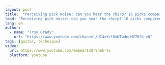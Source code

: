 ```yaml
---
layout: post
title:  "Perceiving pick noise: can you hear the chirp? 16 picks compared!"
lead: "Perceiving pick noise: can you hear the chirp? 16 picks compared!"
lang: en
author:
  - name: "Troy Grady"
    url: "https://www.youtube.com/channel/UC4xYcl6mKTwdnuMV76lb_vQ"
tags: [guitar, technique]
video:
  url: https://www.youtube.com/embed/IdQ-Yn6k-To
  platform: youtube
---
```

